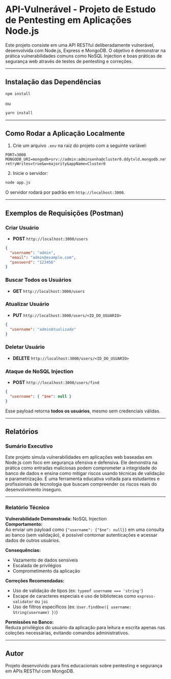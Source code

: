 # API-Vulnerável - Projeto de Estudo de Pentesting em Aplicações Node.js

Este projeto consiste em uma API RESTful deliberadamente vulnerável, desenvolvida com Node.js, Express e MongoDB. O objetivo é demonstrar na prática vulnerabilidades comuns como NoSQL Injection e boas práticas de segurança web através de testes de pentesting e correções.

---

## Instalação das Dependências

```bash
npm install
```

ou

```bash
yarn install
```

---

## Como Rodar a Aplicação Localmente

1. Crie um arquivo `.env` na raiz do projeto com a seguinte variável:

```
PORT=3000
MONGODB_URI=mongodb+srv://admin:adminsenha@cluster0.ddytvld.mongodb.net/?retryWrites=true&w=majority&appName=Cluster0
```

2. Inicie o servidor:

```bash
node app.js
```

O servidor rodará por padrão em `http://localhost:3000`.

---

## Exemplos de Requisições (Postman)

### Criar Usuário

- **POST** `http://localhost:3000/users`

```json
{
  "username": "admin",
  "email": "admin@example.com",
  "password": "123456"
}
```

### Buscar Todos os Usuários

- **GET** `http://localhost:3000/users`

### Atualizar Usuário

- **PUT** `http://localhost:3000/users/<ID_DO_USUARIO>`

```json
{
  "username": "adminAtualizado"
}
```

### Deletar Usuário

- **DELETE** `http://localhost:3000/users/<ID_DO_USUARIO>`

### Ataque de NoSQL Injection

- **POST** `http://localhost:3000/users/find`

```json
{
  "username": { "$ne": null }
}
```

Esse payload retorna **todos os usuários**, mesmo sem credenciais válidas.

---

## Relatórios

### Sumário Executivo

Este projeto simula vulnerabilidades em aplicações web baseadas em Node.js com foco em segurança ofensiva e defensiva. Ele demonstra na prática como entradas maliciosas podem comprometer a integridade do banco de dados e ensina como mitigar riscos usando técnicas de validação e parametrização. É uma ferramenta educativa voltada para estudantes e profissionais de tecnologia que buscam compreender os riscos reais do desenvolvimento inseguro.

---

### Relatório Técnico

**Vulnerabilidade Demonstrada:** NoSQL Injection  
**Comportamento:**  
Ao enviar um payload como `{"username": {"$ne": null}}` em uma consulta ao banco (sem validação), é possível contornar autenticações e acessar dados de outros usuários.

**Consequências:**

- Vazamento de dados sensíveis
- Escalada de privilégios
- Comprometimento da aplicação

**Correções Recomendadas:**

- Uso de validação de tipos (ex: `typeof username === 'string'`)
- Escape de caracteres especiais e uso de bibliotecas como `express-validator` ou `joi`
- Uso de filtros específicos (ex: `User.findOne({ username: String(username) })`)

**Permissões no Banco:**  
Reduza privilégios do usuário da aplicação para leitura e escrita apenas nas coleções necessárias, evitando comandos administrativos.

---

## Autor

Projeto desenvolvido para fins educacionais sobre pentesting e segurança em APIs RESTful com MongoDB.
